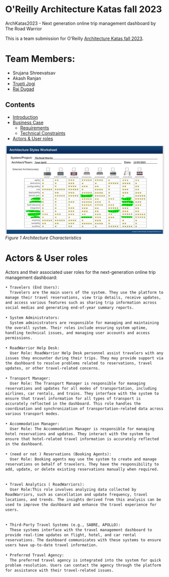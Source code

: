 # O'Reilly Architecture Katas fall 2023

ArchKatas2023 - Next generation online trip management dashboard by The Road Warrior

This is a team submission for O'Reilly [Architecture Katas fall 2023](https://learning.oreilly.com/featured/architectural-katas/).

# Team Members:  
- Srujana Shreevatsav
- Akash Ranjan
- [Trupti Jogi](https://www.linkedin.com/in/trupti-jogi/)
- [Raj Dugad](https://www.linkedin.com/in/raj-dugad)


## Contents
- [Introduction](#introduction)  
- [Business Case](#business-case)
    - [Requirements](#requirements)
    - [Technical Constraints](#technical-constraints)
- [Actors & User roles](#Actors-User-roles)

![characteristics](/Assets/architecture-styles-worksheet.png)
*Figure 1 Architecture Characteristics*


# Actors & User roles

Actors and their associated user roles for the next-generation online trip management dashboard:

    • Travelers (End Users):
      Travelers are the main users of the system. They use the platform to manage their travel reservations, view trip details, receive updates, and access various features such as sharing trip information across social medias and generating end-of-year summary reports.
      
    • System Administrators:
      System administrators are responsible for managing and maintaining the overall system. Their roles include ensuring system uptime, handling technical issues, and managing user accounts and access permissions.
      
    • RoadWarrior Help Desk:
      User Role: RoadWarrior Help Desk personnel assist travelers with any issues they encounter during their trips. They may provide support via the dashboard to resolve problems related to reservations, travel updates, or other travel-related concerns.
      
    • Transport Manager:
      User Role: The Transport Manager is responsible for managing reservations and updates for all modes of transportation, including airlines, car rentals, and trains. They interface with the system to ensure that travel information for all types of transport is accurately reflected in the dashboard. This role handles the coordination and synchronization of transportation-related data across various transport modes.
      
    • Accommodation Manager:
      User Role: The Accommodation Manager is responsible for managing hotel reservations and updates. They interact with the system to ensure that hotel-related travel information is accurately reflected in the dashboard.
      
    • (need or not ) Reservations (Booking Agents):
      User Role: Booking agents may use the system to create and manage reservations on behalf of travelers. They have the responsibility to add, update, or delete existing reservations manually when required.
      
      
    • Travel Analytics ( RoadWarriors):
      User Role:This role involves analyzing data collected by RoadWarriors, such as cancellation and update frequency, travel locations, and trends. The insights derived from this analysis can be used to improve the dashboard and enhance the travel experience for users.
      
   
    • Third-Party Travel Systems (e.g., SABRE, APOLLO):
      These systems interface with the travel management dashboard to provide real-time updates on flight, hotel, and car rental reservations. The dashboard communicates with these systems to ensure users have up-to-date travel information.
      
    • Preferred Travel Agency:
      The preferred travel agency is integrated into the system for quick problem resolution. Users can contact the agency through the platform for assistance with their travel-related issues.
      